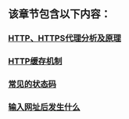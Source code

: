
  ## 该章节包含以下内容：
  
  
  ### [HTTP、HTTPS代理分析及原理](HTTP、HTTPS代理分析及原理.md)

  
  ### [HTTP缓存机制](HTTP缓存机制.md)

  
  ### [常见的状态码](常见的状态码.md)

  
  ### [输入网址后发生什么](输入网址后发生什么.md)

  